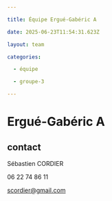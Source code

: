 ```yaml
---

title: Équipe Ergué-Gabéric A

date: 2025-06-23T11:54:31.623Z

layout: team

categories:

  - équipe

  - groupe-3

---
```


# Ergué-Gabéric A



## contact 

Sébastien CORDIER

06 22 74 86 11

scordier@gmail.com

